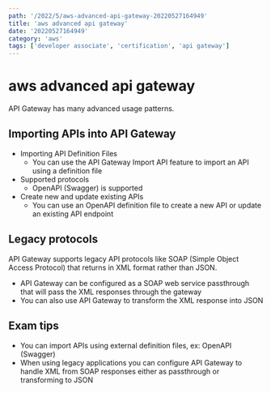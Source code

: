 ```yaml
---
path: '/2022/5/aws-advanced-api-gateway-20220527164949'
title: 'aws advanced api gateway'
date: '20220527164949'
category: 'aws'
tags: ['developer associate', 'certification', 'api gateway']
---
```


# aws advanced api gateway
API Gateway has many advanced usage patterns.

## Importing APIs into API Gateway
* Importing API Definition Files
    * You can use the API Gateway Import API feature to import an API using
    a definition file
* Supported protocols
    * OpenAPI (Swagger) is supported
* Create new and update existing APIs
    * You can use an OpenAPI definition file to create a new API or update an existing
    API endpoint

## Legacy protocols
API Gateway supports legacy API protocols like SOAP (Simple Object Access Protocol)
that returns in XML format rather than JSON.

* API Gateway can be configured as a SOAP web service passthrough that will pass
the XML responses through the gateway
* You can also use API Gateway to transform the XML response into JSON

## Exam tips
* You can import APIs using external definition files, ex: OpenAPI (Swagger)
* When using legacy applications you can configure API Gateway to handle XML
from SOAP responses either as passthrough or transforming to JSON

